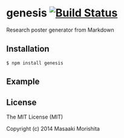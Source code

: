 # genesis [![Build Status](https://travis-ci.org/morishitter/genesis.svg)](https://travis-ci.org/morishitter/genesis)

Research poster generator from Markdown

## Installation

```shell
$ npm install genesis
```

## Example

## License

The MIT License (MIT)

Copyright (c) 2014 Masaaki Morishita
